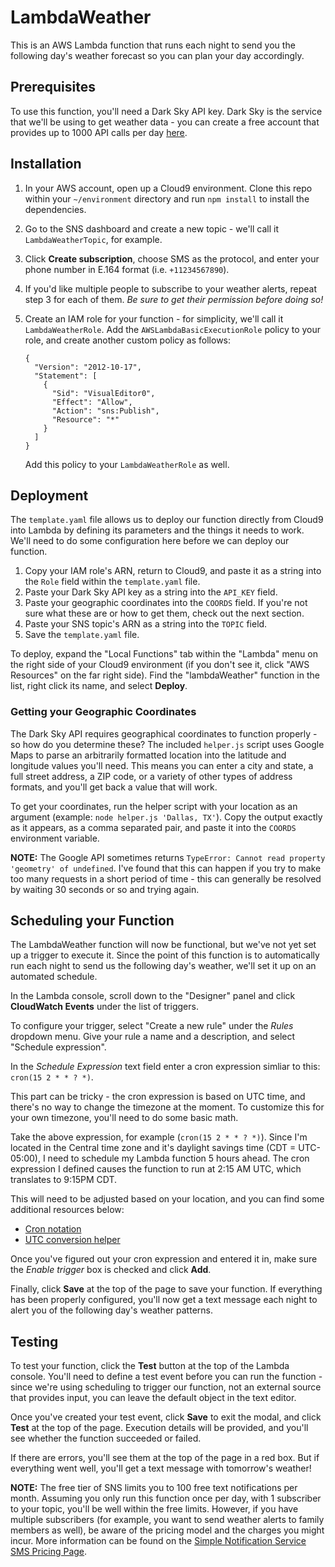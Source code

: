 # LambdaWeather

This is an AWS Lambda function that runs each night to send you the following day's weather forecast so you can plan your day accordingly.

## Prerequisites

To use this function, you'll need a Dark Sky API key. Dark Sky is the service that we'll be using to get weather data - you can create a free account that provides up to 1000 API calls per day [here](https://darksky.net/dev).

## Installation

1.  In your AWS account, open up a Cloud9 environment. Clone this repo within your `~/environment` directory and run `npm install` to install the dependencies.
2.  Go to the SNS dashboard and create a new topic - we'll call it `LambdaWeatherTopic`, for example.
3.  Click **Create subscription**, choose SMS as the protocol, and enter your phone number in E.164 format (i.e. `+11234567890`).
4.  If you'd like multiple people to subscribe to your weather alerts, repeat step 3 for each of them. *Be sure to get their permission before doing so!*
5.  Create an IAM role for your function - for simplicity, we'll call it `LambdaWeatherRole`. Add the `AWSLambdaBasicExecutionRole` policy to your role, and create another custom policy as follows:

    ```
    {
      "Version": "2012-10-17",
      "Statement": [
        {
          "Sid": "VisualEditor0",
          "Effect": "Allow",
          "Action": "sns:Publish",
          "Resource": "*"
        }
      ]
    }
    ```

    Add this policy to your `LambdaWeatherRole` as well.

## Deployment

The `template.yaml` file allows us to deploy our function directly from Cloud9 into Lambda by defining its parameters and the things it needs to work. We'll need to do some configuration here before we can deploy our function.

1.  Copy your IAM role's ARN, return to Cloud9, and paste it as a string into the `Role` field within the `template.yaml` file.
2.  Paste your Dark Sky API key as a string into the `API_KEY` field.
3.  Paste your geographic coordinates into the `COORDS` field. If you're not sure what these are or how to get them, check out the next section.
4.  Paste your SNS topic's ARN as a string into the `TOPIC` field.
5.  Save the `template.yaml` file.

To deploy, expand the "Local Functions" tab within the "Lambda" menu on the right side of your Cloud9 environment (if you don't see it, click "AWS Resources" on the far right side). Find the "lambdaWeather" function in the list, right click its name, and select **Deploy**.

### Getting your Geographic Coordinates

The Dark Sky API requires geographical coordinates to function properly - so how do you determine these? The included `helper.js` script uses Google Maps to parse an arbitrarily formatted location into the latitude and longitude values you'll need. This means you can enter a city and state, a full street address, a ZIP code, or a variety of other types of address formats, and you'll get back a value that will work.

To get your coordinates, run the helper script with your location as an argument (example: `node helper.js 'Dallas, TX'`). Copy the output exactly as it appears, as a comma separated pair, and paste it into the `COORDS` environment variable.

**NOTE:** The Google API sometimes returns `TypeError: Cannot read property 'geometry' of undefined`. I've found that this can happen if you try to make too many requests in a short period of time - this can generally be resolved by waiting 30 seconds or so and trying again.

## Scheduling your Function

The LambdaWeather function will now be functional, but we've not yet set up a trigger to execute it. Since the point of this function is to automatically run each night to send us the following day's weather, we'll set it up on an automated schedule.

In the Lambda console, scroll down to the "Designer" panel and click **CloudWatch Events** under the list of triggers.

To configure your trigger, select "Create a new rule" under the *Rules* dropdown menu. Give your rule a name and a description, and select "Schedule expression".

In the *Schedule Expression* text field enter a cron expression simliar to this: `cron(15 2 * * ? *)`.

This part can be tricky - the cron expression is based on UTC time, and there's no way to change the timezone at the moment. To customize this for your own timezone, you'll need to do some basic math.

Take the above expression, for example (`cron(15 2 * * ? *)`). Since I'm located in the Central time zone and it's daylight savings time (CDT = UTC-05:00), I need to schedule my Lambda function 5 hours ahead. The cron expression I defined causes the function to run at 2:15 AM UTC, which translates to 9:15PM CDT.

This will need to be adjusted based on your location, and you can find some additional resources below:

- [Cron notation](http://www.nncron.ru/help/EN/working/cron-format.htm)
- [UTC conversion helper](http://www.timebie.com/std/utc.php)

Once you've figured out your cron expression and entered it in, make sure the *Enable trigger* box is checked and click **Add**.

Finally, click **Save** at the top of the page to save your function. If everything has been properly configured, you'll now get a text message each night to alert you of the following day's weather patterns.

## Testing

To test your function, click the **Test** button at the top of the Lambda console. You'll need to define a test event before you can run the function - since we're using scheduling to trigger our function, not an external source that provides input, you can leave the default object in the text editor.

Once you've created your test event, click **Save** to exit the modal, and click **Test** at the top of the page. Execution details will be provided, and you'll see whether the function succeeded or failed.

If there are errors, you'll see them at the top of the page in a red box. But if everything went well, you'll get a text message with tomorrow's weather!

**NOTE:** The free tier of SNS limits you to 100 free text notifications per month. Assuming you only run this function once per day, with 1 subscriber to your topic, you'll be well within the free limits. However, if you have multiple subscribers (for example, you want to send weather alerts to family members as well), be aware of the pricing model and the charges you might incur. More information can be found on the [Simple Notification Service SMS Pricing Page](https://aws.amazon.com/sns/sms-pricing/).
